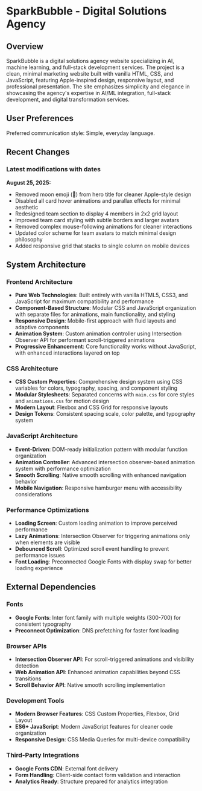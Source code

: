 # SparkBubble - Digital Solutions Agency

## Overview

SparkBubble is a digital solutions agency website specializing in AI, machine learning, and full-stack development services. The project is a clean, minimal marketing website built with vanilla HTML, CSS, and JavaScript, featuring Apple-inspired design, responsive layout, and professional presentation. The site emphasizes simplicity and elegance in showcasing the agency's expertise in AI/ML integration, full-stack development, and digital transformation services.

## User Preferences

Preferred communication style: Simple, everyday language.

## Recent Changes

### Latest modifications with dates

**August 25, 2025:**
- Removed moon emoji (🌙) from hero title for cleaner Apple-style design
- Disabled all card hover animations and parallax effects for minimal aesthetic
- Redesigned team section to display 4 members in 2x2 grid layout
- Improved team card styling with subtle borders and larger avatars
- Removed complex mouse-following animations for cleaner interactions
- Updated color scheme for team avatars to match minimal design philosophy
- Added responsive grid that stacks to single column on mobile devices

## System Architecture

### Frontend Architecture
- **Pure Web Technologies**: Built entirely with vanilla HTML5, CSS3, and JavaScript for maximum compatibility and performance
- **Component-Based Structure**: Modular CSS and JavaScript organization with separate files for animations, main functionality, and styling
- **Responsive Design**: Mobile-first approach with fluid layouts and adaptive components
- **Animation System**: Custom animation controller using Intersection Observer API for performant scroll-triggered animations
- **Progressive Enhancement**: Core functionality works without JavaScript, with enhanced interactions layered on top

### CSS Architecture
- **CSS Custom Properties**: Comprehensive design system using CSS variables for colors, typography, spacing, and component styling
- **Modular Stylesheets**: Separated concerns with `main.css` for core styles and `animations.css` for motion design
- **Modern Layout**: Flexbox and CSS Grid for responsive layouts
- **Design Tokens**: Consistent spacing scale, color palette, and typography system

### JavaScript Architecture
- **Event-Driven**: DOM-ready initialization pattern with modular function organization
- **Animation Controller**: Advanced intersection observer-based animation system with performance optimization
- **Smooth Scrolling**: Native smooth scrolling with enhanced navigation behavior
- **Mobile Navigation**: Responsive hamburger menu with accessibility considerations

### Performance Optimizations
- **Loading Screen**: Custom loading animation to improve perceived performance
- **Lazy Animations**: Intersection Observer for triggering animations only when elements are visible
- **Debounced Scroll**: Optimized scroll event handling to prevent performance issues
- **Font Loading**: Preconnected Google Fonts with display swap for better loading experience

## External Dependencies

### Fonts
- **Google Fonts**: Inter font family with multiple weights (300-700) for consistent typography
- **Preconnect Optimization**: DNS prefetching for faster font loading

### Browser APIs
- **Intersection Observer API**: For scroll-triggered animations and visibility detection
- **Web Animation API**: Enhanced animation capabilities beyond CSS transitions
- **Scroll Behavior API**: Native smooth scrolling implementation

### Development Tools
- **Modern Browser Features**: CSS Custom Properties, Flexbox, Grid Layout
- **ES6+ JavaScript**: Modern JavaScript features for cleaner code organization
- **Responsive Design**: CSS Media Queries for multi-device compatibility

### Third-Party Integrations
- **Google Fonts CDN**: External font delivery
- **Form Handling**: Client-side contact form validation and interaction
- **Analytics Ready**: Structure prepared for analytics integration